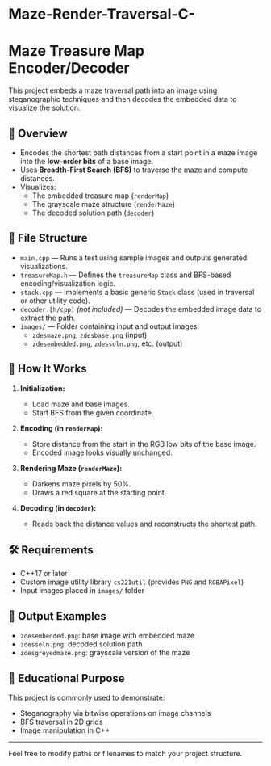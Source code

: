 # Maze-Render-Traversal-C-
# Maze Treasure Map Encoder/Decoder

This project embeds a maze traversal path into an image using steganographic techniques and then decodes the embedded data to visualize the solution.

## 🧩 Overview

- Encodes the shortest path distances from a start point in a maze image into the **low-order bits** of a base image.
- Uses **Breadth-First Search (BFS)** to traverse the maze and compute distances.
- Visualizes:
  - The embedded treasure map (`renderMap`)
  - The grayscale maze structure (`renderMaze`)
  - The decoded solution path (`decoder`)

## 📁 File Structure

- `main.cpp` — Runs a test using sample images and outputs generated visualizations.
- `treasureMap.h` — Defines the `treasureMap` class and BFS-based encoding/visualization logic.
- `stack.cpp` — Implements a basic generic `Stack` class (used in traversal or other utility code).
- `decoder.[h/cpp]` *(not included)* — Decodes the embedded image data to extract the path.
- `images/` — Folder containing input and output images:
  - `zdesmaze.png`, `zdesbase.png` (input)
  - `zdesembedded.png`, `zdessoln.png`, etc. (output)

## 🧪 How It Works

1. **Initialization:**
   - Load maze and base images.
   - Start BFS from the given coordinate.
   
2. **Encoding (in `renderMap`):**
   - Store distance from the start in the RGB low bits of the base image.
   - Encoded image looks visually unchanged.

3. **Rendering Maze (`renderMaze`):**
   - Darkens maze pixels by 50%.
   - Draws a red square at the starting point.

4. **Decoding (in `decoder`):**
   - Reads back the distance values and reconstructs the shortest path.

## 🛠️ Requirements

- C++17 or later
- Custom image utility library `cs221util` (provides `PNG` and `RGBAPixel`)
- Input images placed in `images/` folder

## 📸 Output Examples

- `zdesembedded.png`: base image with embedded maze
- `zdessoln.png`: decoded solution path
- `zdesgreyedmaze.png`: grayscale version of the maze

## 🧠 Educational Purpose

This project is commonly used to demonstrate:
- Steganography via bitwise operations on image channels
- BFS traversal in 2D grids
- Image manipulation in C++

---

Feel free to modify paths or filenames to match your project structure.
